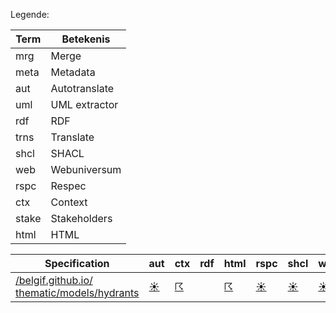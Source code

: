Legende:

| Term | Betekenis |
| --- | --- |
| mrg | Merge |
| meta | Metadata |
| aut | Autotranslate |
| uml | UML extractor |
| rdf | RDF |
| trns | Translate |
| shcl | SHACL |
| web | Webuniversum |
| rspc | Respec |
| ctx | Context |
| stake | Stakeholders |
| html | HTML |

| Specification | aut | ctx | rdf | html | rspc | shcl | web | uml | mrg | trns | meta | stake |
| --- | --- | --- | --- | --- | --- | --- | --- | --- | --- | --- | --- | --- |
| [/belgif.github.io/ thematic/models/hydrants](/report4/https://belgif.github.io/thematic/models/hydrants) | [&#9728;](/report4/https://belgif.github.io/thematic/models/hydrants/autotranslate.report)| [&#9736;](/report4/https://belgif.github.io/thematic/models/hydrants/generator-jsonld-context.report)| | [&#9736;](/report4/https://belgif.github.io/thematic/models/hydrants/generator-html.report)| [&#9728;](/report4/https://belgif.github.io/thematic/models/hydrants/generator-respec.report)| [&#9728;](/report4/https://belgif.github.io/thematic/models/hydrants/generator-shacl.report)| [&#9728;](/report4/https://belgif.github.io/thematic/models/hydrants/generator-webuniversum-json.report)| [&#9729;](/report4/https://belgif.github.io/thematic/models/hydrants/oslo-converter-ea.report)| [&#9728;](/report4/https://belgif.github.io/thematic/models/hydrants/merge.report)| [&#9729;](/report4/https://belgif.github.io/thematic/models/hydrants/translate.report)| [&#9728;](/report4/https://belgif.github.io/thematic/models/hydrants/metadata.report)| [&#9728;](/report4/https://belgif.github.io/thematic/models/hydrants/oslo-stakeholders-converter.report)|
